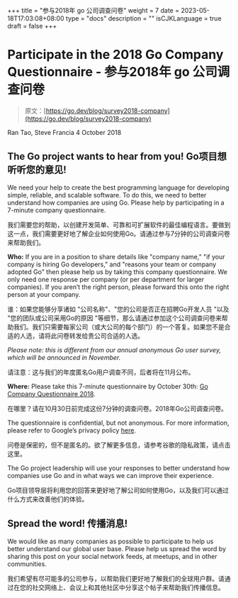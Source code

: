 +++
title = "参与2018年 go 公司调查问卷"
weight = 7
date = 2023-05-18T17:03:08+08:00
type = "docs"
description = ""
isCJKLanguage = true
draft = false
+++

# Participate in the 2018 Go Company Questionnaire - 参与2018年 go 公司调查问卷

> 原文：[https://go.dev/blog/survey2018-company](https://go.dev/blog/survey2018-company)

Ran Tao, Steve Francia
4 October 2018

## The Go project wants to hear from you! Go项目想听听您的意见!

We need your help to create the best programming language for developing simple, reliable, and scalable software. To do this, we need to better understand how companies are using Go. Please help by participating in a 7-minute company questionnaire.

我们需要您的帮助，以创建开发简单、可靠和可扩展软件的最佳编程语言。要做到这一点，我们需要更好地了解企业如何使用Go。请通过参与7分钟的公司调查问卷来帮助我们。

**Who:** If you are in a position to share details like "company name," "if your company is hiring Go developers," and "reasons your team or company adopted Go" then please help us by taking this company questionnaire. We only need one response per company (or per department for larger companies). If you aren’t the right person, please forward this onto the right person at your company.

谁：如果您能够分享诸如 "公司名称"、"您的公司是否正在招聘Go开发人员 "以及 "您的团队或公司采用Go的原因 "等细节，那么请通过参加这个公司调查问卷来帮助我们。我们只需要每家公司（或大公司的每个部门）的一个答复。如果您不是合适的人选，请将此问卷转发给贵公司合适的人选。

*Please note: this is different from our annual anonymous Go user survey, which* *will be announced in November.*

请注意：这与我们的年度匿名Go用户调查不同，后者将在11月公布。

**Where:** Please take this 7-minute questionnaire by October 30th: [Go Company Questionnaire 2018](http://goo.gl/nnPfct).

在哪里？请在10月30日前完成这份7分钟的调查问卷。2018年Go公司调查问卷。

The questionnaire is confidential, but not anonymous. For more information, please refer to Google’s privacy policy [here](https://policies.google.com/privacy).

问卷是保密的，但不是匿名的。欲了解更多信息，请参考谷歌的隐私政策，请点击这里。

The Go project leadership will use your responses to better understand how companies use Go and in what ways we can improve their experience.

Go项目领导层将利用您的回答来更好地了解公司如何使用Go，以及我们可以通过什么方式来改善他们的体验。

## Spread the word!  传播消息!

We would like as many companies as possible to participate to help us better understand our global user base. Please help us spread the word by sharing this post on your social network feeds, at meetups, and in other communities.

我们希望有尽可能多的公司参与，以帮助我们更好地了解我们的全球用户群。请通过在您的社交网络上、会议上和其他社区中分享这个帖子来帮助我们传播信息。
